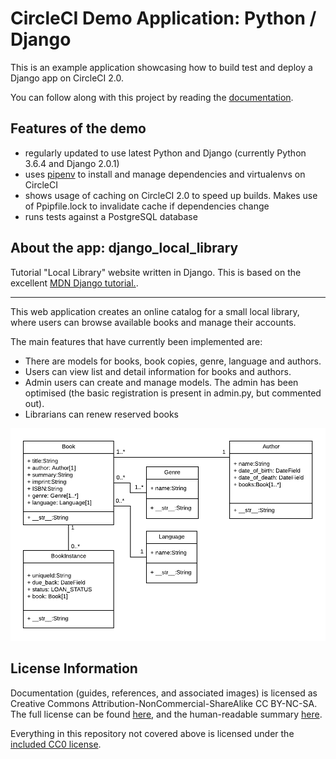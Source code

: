 # CircleCI Demo Application: Python / Django

This is an example application showcasing how to build test and deploy a Django app on CircleCI 2.0.

You can follow along with this project by reading the [documentation](https://circleci.com/docs/2.0/language-python/).

## Features of the demo

- regularly updated to use latest Python and Django (currently Python 3.6.4 and Django 2.0.1)
- uses [pipenv](http://pipenv.readthedocs.io/en/latest/) to install and manage dependencies and virtualenvs on CircleCI
- shows usage of caching on CircleCI 2.0 to speed up builds. Makes use of Ppipfile.lock to invalidate cache if dependencies change
- runs tests against a PostgreSQL database

## About the app: django_local_library

Tutorial "Local Library" website written in Django. This is based on the excellent [MDN Django tutorial.](https://developer.mozilla.org/en-US/docs/Learn/Server-side/Django/Tutorial_local_library_website).

----

This web application creates an online catalog for a small local library, where users can browse available books and manage their accounts.

The main features that have currently been implemented are:

* There are models for books, book copies, genre, language and authors.
* Users can view list and detail information for books and authors.
* Admin users can create and manage models. The admin has been optimised (the basic registration is present in admin.py, but commented out).
* Librarians can renew reserved books

![Local Library Model](https://github.com/mdn/django-locallibrary-tutorial/blob/master/catalog/static/images/local_library_model_uml.png)

## License Information

Documentation (guides, references, and associated images) is licensed as Creative Commons Attribution-NonCommercial-ShareAlike CC BY-NC-SA. The full license can be found [here](http://creativecommons.org/licenses/by-nc-sa/4.0/legalcode), and the human-readable summary [here](http://creativecommons.org/licenses/by-nc-sa/4.0/).

Everything in this repository not covered above is licensed under the [included CC0 license](LICENSE).

